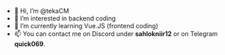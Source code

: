 - 👋 Hi, I’m @tekaCM
- 👀 I’m interested in backend coding
- 🌱 I’m currently learning Vue.JS (frontend coding)
- 📫 You can contact me on Discord under **sahlokniir12** or on Telegram **quick069**.
